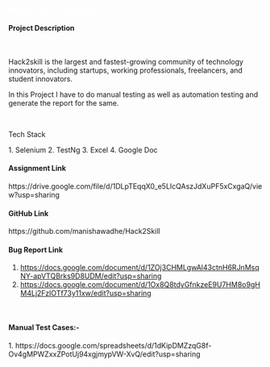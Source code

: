 <h4 style="color: white">Project Title :- Hack2skill</h4>
<h4>Project Description</h4>
<br/>
<p>Hack2skill is the largest and fastest-growing community of technology innovators, including startups, working professionals, freelancers, and student innovators.</p>
<p> In this Project I have to do manual testing as well as automation testing and generate the report for the same.</p>
<br/>
<P>Tech Stack</P>
    1. Selenium
    2. TestNg
    3. Excel
    4. Google Doc
<br/>
<h4>Assignment Link</h4>
 https://drive.google.com/file/d/1DLpTEqqX0_e5LIcQAszJdXuPF5xCxgaQ/view?usp=sharing
<br/>

<h4>GitHub Link</h4>
https://github.com/manishawadhe/Hack2Skill

<br/>
<h4>Bug Report Link</h4>
 
 1. https://docs.google.com/document/d/1ZOj3CHMLgwAl43ctnH6RJnMsqNY-apVTQBrks9D8UDM/edit?usp=sharing
 2. https://docs.google.com/document/d/1Ox8Q8tdyGfnkzeE9U7HM8o9gHM4Lj2FzIOTf73y11xw/edit?usp=sharing

<br/>
<h4>Manual Test Cases:-</h4>
        1. https://docs.google.com/spreadsheets/d/1dKipDMZzqG8f-Ov4gMPWZxxZPotUj94xgjmypVW-XvQ/edit?usp=sharing

